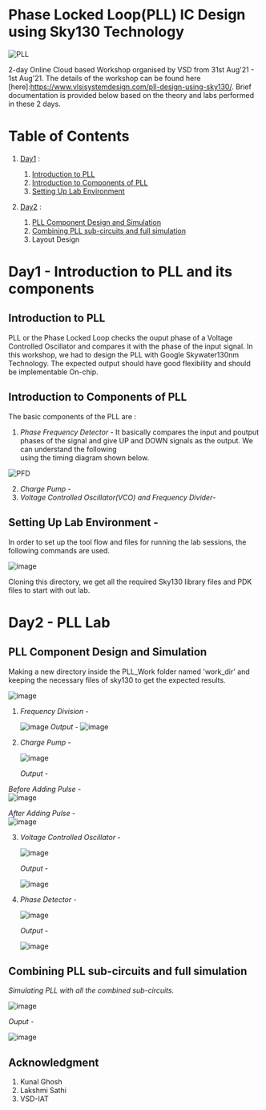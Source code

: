 # Phase Locked Loop(PLL) IC Design using Sky130 Technology

  ![PLL](https://user-images.githubusercontent.com/88245627/127762911-f0dce654-0948-4562-8e17-5ff6756ee7bc.png)

2-day Online Cloud based Workshop organised by VSD from 31st Aug'21 - 1st Aug'21. The details of the workshop can be found here [here]:https://www.vlsisystemdesign.com/pll-design-using-sky130/. Brief documentation is provided below based on the theory and labs performed in these 2 days.

# Table of Contents
  1. [Day1](#Day1) : 
      1. [Introduction to PLL](#Introduction-to-PLL) 
      2. [Introduction to Components of PLL](#Introduction-to-Components-of-PLL)
      3. [Setting Up Lab Environment](#Setting-Up-Lab-Environment)
     
  2. [Day2](#Day2) :
      1. [PLL Component Design and Simulation](#PLL-Component-Design-and-Simulation)
      2. [Combining PLL sub-circuits and full simulation](#Combining-PLL-sub-circuits-and-full-simulation)
      3. Layout Design

# Day1 - Introduction to PLL and its components

  ## Introduction to PLL 
  PLL or the Phase Locked Loop checks the ouput phase of a Voltage Controlled Oscillator and compares it with the phase of the input signal. In this workshop, we had to design the   PLL with Google Skywater130nm Technology. The expected output should have good flexibility and should be implementable On-chip.
  
  ## Introduction to Components of PLL 
  The basic components of the PLL are :
  
   1. *Phase Frequency Detector* - It basically compares the input and poutput phases of the signal and give UP and DOWN signals as the output. We can understand the following    
       using the timing diagram shown below.
       
   ![PFD](https://user-images.githubusercontent.com/88245627/127773983-c83f3529-64e8-4e8e-bff7-7b53572b1d35.JPG)
   
   2. *Charge Pump* - 
   3. *Voltage Controlled Oscillator(VCO) and Frequency Divider*-

  ## Setting Up Lab Environment -
   In order to set up the tool flow and files for running the lab sessions, the following commands are used. 
      
   ![image](https://user-images.githubusercontent.com/88245627/127774221-16eb44f1-a29c-430b-86ab-75ebeb7a78fc.png)
   
   Cloning this directory, we get all the required Sky130 library files and PDK files to start with out lab.
  
  # Day2 - PLL Lab   
   
   ## PLL Component Design and Simulation
   
   Making a new directory inside the PLL_Work folder named 'work_dir' and keeping the necessary files of sky130 to get the expected results.
  
  ![image](https://user-images.githubusercontent.com/88245627/127774544-0e0b7381-4859-43ea-87f7-3cb3b749a120.png)

  1. *Frequency Division* -
      
      ![image](https://user-images.githubusercontent.com/88245627/127881560-2050d7b1-65a3-4961-8302-3fb76f44fa0d.png)
     *Output* - 
      ![image](https://user-images.githubusercontent.com/88245627/127774673-52487d2f-3ec4-4495-b20f-3e438a57662d.png)
      
   2. *Charge Pump* - 
      
      ![image](https://user-images.githubusercontent.com/88245627/127774749-f9a44e0d-b463-4595-bf7b-dcd933ce5c6d.png)
   
      *Output* - 
   
   *Before Adding Pulse* -           
   ![image](https://user-images.githubusercontent.com/88245627/127774776-e6a00743-72f6-42de-bf25-2276189442af.png)
   
   *After Adding Pulse* -      
   ![image](https://user-images.githubusercontent.com/88245627/127774805-9f4a64d6-a48c-437b-a481-a68ad872503e.png)
   
   3. *Voltage Controlled Oscillator* -

      ![image](https://user-images.githubusercontent.com/88245627/127774998-d7b1d119-ffe9-4690-90a9-2fb789559793.png)
      
      *Output* - 
      
      ![image](https://user-images.githubusercontent.com/88245627/127775019-202d34b9-cfa9-4f18-abd8-0b2689eb982b.png)
      
   4. *Phase Detector* - 

      ![image](https://user-images.githubusercontent.com/88245627/127775134-a49e3280-e08b-4924-8621-ec20c50861c5.png)
      
      *Output* - 
      
      ![image](https://user-images.githubusercontent.com/88245627/127775144-6f2da6bb-2901-4d67-9d90-34399e2b2b62.png)
      
   ## Combining PLL sub-circuits and full simulation
  
   *Simulating PLL with all the combined sub-circuits.*
  
   ![image](https://user-images.githubusercontent.com/88245627/127775199-67313b10-4ed2-4dc0-a05b-45a5e33074ce.png)
   
   *Ouput* - 
   
   ![image](https://user-images.githubusercontent.com/88245627/127775225-8abcaece-4949-4502-bdc6-560fc270db00.png)




      
      
      
      
      
      
   ## Acknowledgment
   
   1. Kunal Ghosh
   2. Lakshmi Sathi
   3. VSD-IAT







      
      
      

     

  
  
  


